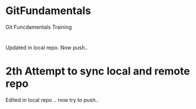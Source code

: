 # GitFundamentals
Git Funcdamentals Training

#
Updated in local repo. Now push..

# 2th Attempt to sync local and remote repo
Edited in local repo .. now try to push.. 